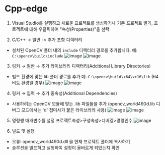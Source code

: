 # Cpp-edge

1.  Visual Studio를 실행하고 새로운 프로젝트를 생성하거나 기존 프로젝트 열기,  프로젝트에 대해 우클릭하여 "속성(Properties)"을 선택

2.  C/C++ -> 일반 -> 추가 포함 디렉터리
- 설치된 OpenCV 폴더 내의 `include` 디렉터리 경로를 추가합니다.
    예: `C:\opencv\build\include`
   ![image](https://github.com/JoYeongBeom/Cpp-edge/assets/127731008/11ea2db6-11df-482d-941a-5e8be9afa4dd)
   ![image](https://github.com/JoYeongBeom/Cpp-edge/assets/127731008/8c844df6-589d-4fe3-9480-8c9301322ffb)
  
3. 링커 → 일반 → 추가 라이브러리 디렉터리(Additional Library Directories)
  - 빌드 환경에 맞는 lib 폴더 경로를 추가
    예: `C:\opencv\build\x64\vc16\lib` (64비트 환경일 경우)
    ![image](https://github.com/JoYeongBeom/Cpp-edge/assets/127731008/1645edad-acc2-46e4-b280-1de8aea1a831)
    ![image](https://github.com/JoYeongBeom/Cpp-edge/assets/127731008/d7c2d6a2-1d5e-46e4-b29d-c88b7e6c131c)

4. 링커 → 입력 → 추가 종속성(Additional Dependencies)
  - 사용하려는 OpenCV 모듈에 맞는 .lib 파일들을 추가
    (opencv_world490d.lib 디버그 모드에서는 'd' 접미사가 붙은 라이브러리 사용)
   ![image](https://github.com/JoYeongBeom/Cpp-edge/assets/127731008/24ccb123-8a04-4737-9306-1693b4519c05)
   ![image](https://github.com/JoYeongBeom/Cpp-edge/assets/127731008/cec812ca-5b24-40d6-9e9d-5726750a7c96)

5. 명령행 매개변수를 설정
프로젝트속성>구성속성>디버깅>명령인수
   ![image](https://github.com/JoYeongBeom/Cpp-edge/assets/127731008/9c52184c-31ac-4913-a772-8a32d13b32dd)

6. 빌드 및 실행
- 오류: opencv_world490d.dll 을 현재 프로젝트 폴더에 복사하기
- 솔루션을 빌드하고 실행하여 설정이 올바르게 되었는지 확인


